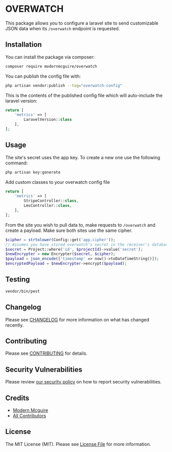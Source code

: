 # OVERWATCH
This package allows you to configure a laravel site to send customizable JSON data when its `/overwatch` endpoint is requested.

## Installation

You can install the package via composer:

```bash
composer require modernmcguire/overwatch
```

You can publish the config file with:

```bash
php artisan vendor:publish --tag="overwatch-config"
```

This is the contents of the published config file which will auto-include the laravel version:

```php
return [
    'metrics' => [
        LaravelVersion::class
    ],
];
```

## Usage
The site's secret uses the app key. To create a new one use the following command:
```bash
php artisan key:generate
```
Add custom classes to your overwatch config file

```php
return [
    'metrics' => [
        StripeController::class,
        LmsController::class,
    ],
];
```
From the site you wish to pull data to, make requests to `/overwatch` and create a payload. Make sure both sites use the same cipher.
```php
$cipher = strtolower(Config::get('app.cipher'));
// Assumes you have stored overwatch's secret in the receiver's database.
$secret = Project::where('id', $projectId)->value('secret');
$newEncrypter = new Encrypter($secret, $cipher);
$payload = json_encode(['timestamp' => now()->toDateTimeString()]);
$encryptedPayload = $newEncrypter->encrypt($payload);
```

## Testing

```bash
vendor/bin/pest
```

## Changelog

Please see [CHANGELOG](CHANGELOG.md) for more information on what has changed recently.

## Contributing

Please see [CONTRIBUTING](CONTRIBUTING.md) for details.

## Security Vulnerabilities

Please review [our security policy](../../security/policy) on how to report security vulnerabilities.

## Credits

- [Modern Mcguire](https://github.com/modernmcguire)
- [All Contributors](../../contributors)

## License

The MIT License (MIT). Please see [License File](LICENSE.md) for more information.

